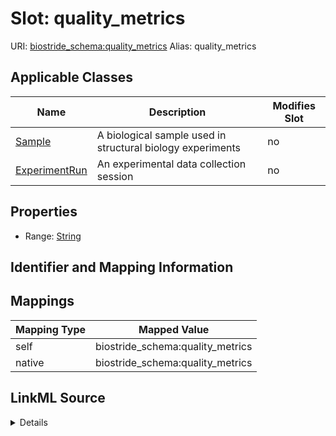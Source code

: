 

# Slot: quality_metrics 



URI: [biostride_schema:quality_metrics](https://w3id.org/biostride/schema/quality_metrics)
Alias: quality_metrics

<!-- no inheritance hierarchy -->





## Applicable Classes

| Name | Description | Modifies Slot |
| --- | --- | --- |
| [Sample](Sample.md) | A biological sample used in structural biology experiments |  no  |
| [ExperimentRun](ExperimentRun.md) | An experimental data collection session |  no  |






## Properties

* Range: [String](String.md)




## Identifier and Mapping Information







## Mappings

| Mapping Type | Mapped Value |
| ---  | ---  |
| self | biostride_schema:quality_metrics |
| native | biostride_schema:quality_metrics |




## LinkML Source

<details>
```yaml
name: quality_metrics
alias: quality_metrics
domain_of:
- Sample
- ExperimentRun
range: string

```
</details>